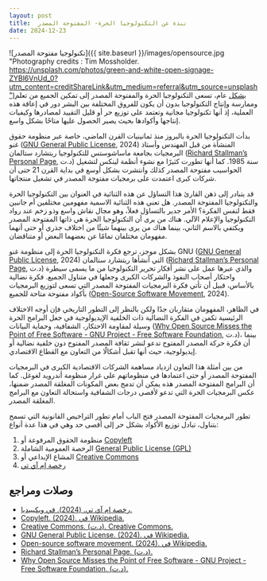 ```yaml
---
layout: post
title:  نبذة عن التكنولوجيا الحرة- المفتوحة المصدر
date: 2024-12-23
---
```


![تكنولوجيا مفتوحة المصدر]({{ site.baseurl }}/images/opensource.jpg "Photography credits : Tim Mossholder. https://unsplash.com/photos/green-and-white-open-signage-ZYBl6VnUd_0?utm_content=creditShareLink&utm_medium=referral&utm_source=unsplash")بشكل عام، تسعى التكنولوجيا الحرة والمفتوحة المصدر إلى تمكين الجميع من تعلم وممارسة وإنتاج التكنولوجيا بدون أن يكون للفروق المختلفة بين البشر دور في إعاقة هذه العملية، إذ أنها تكنولوجيا مجانية وتعتمد على توزيع حر أو قليل التقييد لمصادرها وكيفيات إنتاجها وأكوادها بحيث يصير الحصول عليها متاحًا بشكل واسع. 

بدأت التكنولوجيا الحرة بالبروز منذ ثمانينيات القرن الماضي، خاصة عبر منظومة حقوق غنو ([GNU General Public License](https://en.wikipedia.org/w/index.php?title=GNU_General_Public_License&oldid=1263578011), 2024) المنشأة من قبل المهندس وأستاذ البرمجيات بجامعة ماساشوستس للتكنولوجيا ريتشارد ستالمان ([Richard Stallman’s Personal Page](https://stallman.org/), د.ت) سنة 1985. كما أنها تطورت كثيرًا مع نشوء أنظمة لينكس لتشغيل الحواسيب مفتوحة المصدر كذلك وانتشرت بشكل أوسع في بداية القرن 21 حتى أن شركات كبرى اعتمدت على برمجيات مفتوحة المصدر في تشغيل منتجاتها.

قد يتبادر إلى ذهن القارئ هذا التساؤل عن هذه الثنائية في العنوان بين التكنولوجيا الحرة والتكنولوجيا المفتوحة المصدر. هل تعني هذه الثنائية الاسمية مفهومين مختلفين أم جانبين فقط لنفس الفكرة؟ الأمر جدير بالتساؤل فعلاً، وهو مجال نقاش واسع وذو زخم عند رواد التكنولوجيا والإعلام الآلي. هناك من يرى أن التكنولوجيا الحرة هي ذاتها المفتوحة المصدر ويكتفي بالاسم الثاني، بينما هناك من يرى بينهما شيئًا من اختلاف جذري أو حتى أنهما مفهومان مختلفان تمامًا عن بعضهما البعض أو متناقضان.

بشكل موجز، ترجع فكرة التكنولوجيا الحرة إلى منظومة غنو GNU ([GNU General Public License](https://en.wikipedia.org/w/index.php?title=GNU_General_Public_License&oldid=1263578011), 2024) التي أنشأها ريتشارد ستالمان ([Richard Stallman’s Personal Page](https://stallman.org/), د.ت) والذي عبرها عمل على نشر أفكار تحرير التكنولوجيا من ما يسمى سيطرة واحتكار أصحاب النفوذ والشركات الكبرى وجعلها في متناول الجميع. فكرة نضالية بالأساس، قبيل أن تأتي فكرة البرمجيات المفتوحة المصدر التي تسعى لتوزيع البرمجيات بأكواد مفتوحة متاحة للجميع ([Open-Source Software Movement](https://en.wikipedia.org/w/index.php?title=Open-source_software_movement&oldid=1262044047), 2024).

في الظاهر، المفهومان متقاربان جدًا ولكن بالنظر إلى التطور التاريخي فإن أوجه الاختلاف الرئيسية تكمن في الفكرة النضالية ذات الخلفية الإيديولوجية في جعل البرامج الحرة وسيلة لمقاومة الاحتكار، الشفافية، وحماية البيانات ([Why Open Source Misses the Point of Free Software - GNU Project - Free Software Foundation](https://www.gnu.org/philosophy/open-source-misses-the-point.en.html), د.ت)، بينما أن فكرة حركة المصدر المفتوح تدعو لنشر ثقافة المصدر المفتوح دون خلفية نضالية أو إيديولوجية، حيث أنها تقبل أشكالًا من التعاون مع القطاع الاقتصادي. 

من بين أمثلة هذا التعاون ازدياد مساهمة الشركات الاقتصادية الكبرى في البرمجيات المفتوحة المصدر أو حتى اعتمادها في منظوماتهم على غرار منظومة أندرويد لغوغل. كما أن البرامج المفتوحة المصدر هذه يمكن أن تدمج بعض المكونات المغلقة المصدر ضمنها، عكس البرمجيات الحرة التي تدعو لأقصى درجات الشفافية واستحالة التعاون مع البرامج المغلقة المصدر.

تطور البرمجيات المفتوحة المصدر فتح الباب أمام تطور التراخيص القانونية التي تسمح بتناول، تبادل توزيع الأكواد بشكل حر إلى أقصى حد وهي في هذا عدة أنواع:

1. منظومة الحقوق المرفوعة أو [Copyleft](https://en.wikipedia.org/w/index.php?title=Copyleft&oldid=1263388666)
2. الرخصة العمومية الشاملة [General Public License (GPL)](https://en.wikipedia.org/w/index.php?title=GNU_General_Public_License&oldid=1263578011)
3. المشاع الإبداعي أو [Creative Commons](https://creativecommons.org/)
4. [رخصة إم آي تي](https://ar.wikipedia.org/w/index.php?title=%D8%B1%D8%AE%D8%B5%D8%A9_%D8%A5%D9%85_%D8%A2%D9%8A_%D8%AA%D9%8A&oldid=69024333)

## وصلات ومراجع

- [رخصة إم آي تي. (2024). في ويكيبيديا.](https://ar.wikipedia.org/w/index.php?title=%D8%B1%D8%AE%D8%B5%D8%A9_%D8%A5%D9%85_%D8%A2%D9%8A_%D8%AA%D9%8A&oldid=69024333)
- [Copyleft. (2024). في Wikipedia.](https://en.wikipedia.org/w/index.php?title=Copyleft&oldid=1263388666)
- [Creative Commons. (د.ت). Creative Commons.](https://creativecommons.org/)
- [GNU General Public License. (2024). في Wikipedia.](https://en.wikipedia.org/w/index.php?title=GNU_General_Public_License&oldid=1263578011)
- [Open-source software movement. (2024). في Wikipedia.](https://en.wikipedia.org/w/index.php?title=Open-source_software_movement&oldid=1262044047)
- [Richard Stallman’s Personal Page. (د.ت).](https://stallman.org/)
- [Why Open Source Misses the Point of Free Software - GNU Project - Free Software Foundation. (د.ت).](https://www.gnu.org/philosophy/open-source-misses-the-point.en.html)

